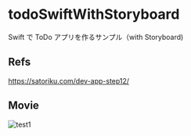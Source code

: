 # todoSwiftWithStoryboard
Swift で ToDo アプリを作るサンプル（with Storyboard)

## Refs
https://satoriku.com/dev-app-step12/

## Movie
![test1](https://user-images.githubusercontent.com/30552795/113503981-3e5ba000-9570-11eb-84d1-676523237abd.gif)

